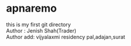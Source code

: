 # apnaremo
this is my first git directory
<br>
Author : Jenish Shah(Trader)
<br>
Author add: vijyalaxmi residency pal,adajan,surat
